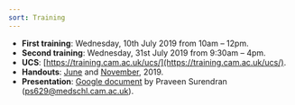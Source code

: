 ```yaml
---
sort: Training
---
```


- **First training**: Wednesday, 10th July 2019 from 10am – 12pm.
- **Second training**: Wednesday, 31st July 2019 from 9:30am – 4pm.
- **UCS**: [https://training.cam.ac.uk/ucs/](https://training.cam.ac.uk/ucs/).
- **Handouts**: [June](https://www.hpc.cam.ac.uk/files/introduction_to_hpc-jun2019-handout_0.pdf) and [November](https://www.hpc.cam.ac.uk/files/introduction_to_hpc-nov2019.pdf), 2019.
- **Presentation**: [Google document](https://tinyurl.com/y3l6jssg) by Praveen Surendran (<ps629@medschl.cam.ac.uk>).
